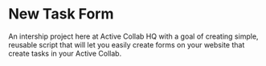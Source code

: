 # New Task Form

An intership project here at Active Collab HQ with a goal of creating simple, reusable script that will let you easily create forms on your website that create tasks in your Active Collab.

